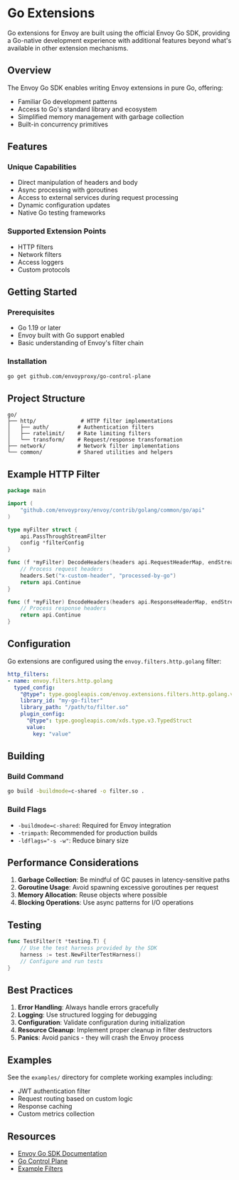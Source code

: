 # Go Extensions

Go extensions for Envoy are built using the official Envoy Go SDK, providing a Go-native development experience with additional features beyond what's available in other extension mechanisms.

## Overview

The Envoy Go SDK enables writing Envoy extensions in pure Go, offering:
- Familiar Go development patterns
- Access to Go's standard library and ecosystem
- Simplified memory management with garbage collection
- Built-in concurrency primitives

## Features

### Unique Capabilities
- Direct manipulation of headers and body
- Async processing with goroutines
- Access to external services during request processing
- Dynamic configuration updates
- Native Go testing frameworks

### Supported Extension Points
- HTTP filters
- Network filters  
- Access loggers
- Custom protocols

## Getting Started

### Prerequisites
- Go 1.19 or later
- Envoy built with Go support enabled
- Basic understanding of Envoy's filter chain

### Installation

```bash
go get github.com/envoyproxy/go-control-plane
```

## Project Structure

```
go/
├── http/              # HTTP filter implementations
│   ├── auth/         # Authentication filters
│   ├── ratelimit/    # Rate limiting filters
│   └── transform/    # Request/response transformation
├── network/          # Network filter implementations
└── common/           # Shared utilities and helpers
```

## Example HTTP Filter

```go
package main

import (
    "github.com/envoyproxy/envoy/contrib/golang/common/go/api"
)

type myFilter struct {
    api.PassThroughStreamFilter
    config *filterConfig
}

func (f *myFilter) DecodeHeaders(headers api.RequestHeaderMap, endStream bool) api.StatusType {
    // Process request headers
    headers.Set("x-custom-header", "processed-by-go")
    return api.Continue
}

func (f *myFilter) EncodeHeaders(headers api.ResponseHeaderMap, endStream bool) api.StatusType {
    // Process response headers
    return api.Continue
}
```

## Configuration

Go extensions are configured using the `envoy.filters.http.golang` filter:

```yaml
http_filters:
- name: envoy.filters.http.golang
  typed_config:
    "@type": type.googleapis.com/envoy.extensions.filters.http.golang.v3alpha.Config
    library_id: "my-go-filter"
    library_path: "/path/to/filter.so"
    plugin_config:
      "@type": type.googleapis.com/xds.type.v3.TypedStruct
      value:
        key: "value"
```

## Building

### Build Command
```bash
go build -buildmode=c-shared -o filter.so .
```

### Build Flags
- `-buildmode=c-shared`: Required for Envoy integration
- `-trimpath`: Recommended for production builds
- `-ldflags="-s -w"`: Reduce binary size

## Performance Considerations

1. **Garbage Collection**: Be mindful of GC pauses in latency-sensitive paths
2. **Goroutine Usage**: Avoid spawning excessive goroutines per request
3. **Memory Allocation**: Reuse objects where possible
4. **Blocking Operations**: Use async patterns for I/O operations

## Testing

```go
func TestFilter(t *testing.T) {
    // Use the test harness provided by the SDK
    harness := test.NewFilterTestHarness()
    // Configure and run tests
}
```

## Best Practices

1. **Error Handling**: Always handle errors gracefully
2. **Logging**: Use structured logging for debugging
3. **Configuration**: Validate configuration during initialization
4. **Resource Cleanup**: Implement proper cleanup in filter destructors
5. **Panics**: Avoid panics - they will crash the Envoy process

## Examples

See the `examples/` directory for complete working examples including:
- JWT authentication filter
- Request routing based on custom logic  
- Response caching
- Custom metrics collection

## Resources

- [Envoy Go SDK Documentation](https://www.envoyproxy.io/docs/envoy/latest/configuration/http/http_filters/golang_filter)
- [Go Control Plane](https://github.com/envoyproxy/go-control-plane)
- [Example Filters](https://github.com/envoyproxy/envoy/tree/main/examples/golang)
